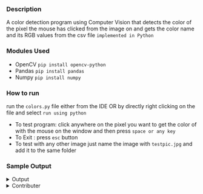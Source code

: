 ### Description 
A color detection program using Computer Vision that detects the color of the pixel the mouse has clicked from the image on and gets the color name and its RGB values from the csv file  `implemented in Python`
### Modules Used
  * OpenCV  `pip install opencv-python`
  * Pandas  `pip install pandas`
  * Numpy    `pip install numpy`

### How to run 
  run the `colors.py` file either from the IDE OR by directly right clicking on the file and select `run using python`

  * To test program: click anywhere on the pixel you want to get the color of with the mouse on the window and then press `space or any key` 
  * To Exit : press `esc` button
  * To test with any other image just name the image with `testpic.jpg` and add it to the same folder

### Sample Output 
<details>
           <summary>Output</summary>
           <img src="output.png" alt="sample of output">
</details>

<details>
           <summary>Contributer</summary>
           <p> Farah Ahmed Afifi </P>
</details>
